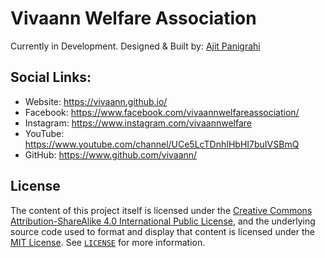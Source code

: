 # Vivaann Welfare Association

Currently in Development. Designed & Built by: [Ajit Panigrahi](https://ajitpanigrahi.com)

## Social Links:
- Website: https://vivaann.github.io/
- Facebook: https://www.facebook.com/vivaannwelfareassociation/
- Instagram: https://www.instagram.com/vivaannwelfare
- YouTube: https://www.youtube.com/channel/UCe5LcTDnhIHbHI7buIVSBmQ
- GitHub: https://www.github.com/vivaann/

## License

The content of this project itself is licensed under the [Creative Commons Attribution-ShareAlike 4.0 International Public License](https://creativecommons.org/licenses/by-sa/4.0/), and the underlying source code used to format and display that content is licensed under the [MIT License](https://opensource.org/licenses/MIT). See [`LICENSE`](https://github.com/vivaann/vivaann.github.io/blob/master/LICENSE) for more information.
